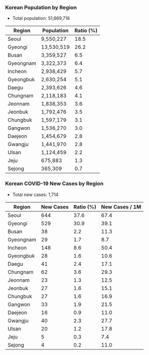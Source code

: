 ### Korean Population by Region
* Total population: 51,669,716

| Region   | Population | Ratio (%) |
| -------- | ---------- | --------- |
| Seoul    | 9,550,227  | 18.5      |
| Gyeongi  | 13,530,519 | 26.2      |
| Busan    | 3,359,527  | 6.5       |
| Gyeongnam| 3,322,373  | 6.4       |
| Incheon  | 2,938,429  | 5.7       |
| Gyeongbuk| 2,630,254  | 5.1       |
| Daegu    | 2,393,626  | 4.6       |
| Chungnam | 2,118,183  | 4.1       |
| Jeonnam  | 1,838,353  | 3.6       |
| Jeonbuk  | 1,792,476  | 3.5       |
| Chungbuk | 1,597,179  | 3.1       |
| Gangwon  | 1,536,270  | 3.0       |
| Daejeon  | 1,454,679  | 2.8       |
| Gwangju  | 1,441,970  | 2.8       |
| Ulsan    | 1,124,459  | 2.2       |
| Jeju     | 675,883    | 1.3       |
| Sejong   | 365,309    | 0.7       |

### Korean COVID-19 New Cases by Region
* Total new cases: 1,714

| Region   | New Cases | Ratio (%) | New Cases / 1M |
| -------- | --------- | --------- | -------------- |
| Seoul    | 644       | 37.6      | 67.4           |
| Gyeongi  | 529       | 30.9      | 39.1           |
| Busan    | 38        | 2.2       | 11.3           |
| Gyeongnam| 29        | 1.7       | 8.7            |
| Incheon  | 148       | 8.6       | 50.4           |
| Gyeongbuk| 28        | 1.6       | 10.6           |
| Daegu    | 41        | 2.4       | 17.1           |
| Chungnam | 62        | 3.6       | 29.3           |
| Jeonnam  | 23        | 1.3       | 12.5           |
| Jeonbuk  | 27        | 1.6       | 15.1           |
| Chungbuk | 27        | 1.6       | 16.9           |
| Gangwon  | 33        | 1.9       | 21.5           |
| Daejeon  | 16        | 0.9       | 11.0           |
| Gwangju  | 40        | 2.3       | 27.7           |
| Ulsan    | 20        | 1.2       | 17.8           |
| Jeju     | 5         | 0.3       | 7.4            |
| Sejong   | 4         | 0.2       | 11.0           |
